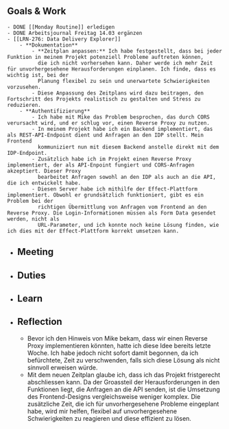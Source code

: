 ## Goals & Work
	- DONE [[Monday Routine]] erledigen
	- DONE Arbeitsjournal Freitag 14.03 ergänzen
	- [[LRN-276: Data Delivery Explorer]]
		- **Dokumentation**
			- **Zeitplan anpassen:** Ich habe festgestellt, dass bei jeder Funktion in meinem Projekt potenziell Probleme auftreten können, 
			  die ich nicht vorhersehen kann. Daher werde ich mehr Zeit für unvorhergesehene Herausforderungen einplanen. Ich finde, dass es wichtig ist, bei der 
			  Planung flexibel zu sein und unerwartete Schwierigkeiten vorzusehen.
			- Diese Anpassung des Zeitplans wird dazu beitragen, den Fortschritt des Projekts realistisch zu gestalten und Stress zu reduzieren.
		- **Authentifizierung**
			- Ich habe mit Mike das Problem besprochen, das durch CORS verursacht wird, und er schlug vor, einen Reverse Proxy zu nutzen.
			- In meinem Projekt habe ich ein Backend implementiert, das als REST-API-Endpoint dient und Anfragen an den IDP stellt. Mein Frontend 
			  kommuniziert nun mit diesem Backend anstelle direkt mit dem IDP-Endpoint.
			- Zusätzlich habe ich im Projekt einen Reverse Proxy implementiert, der als API-Enpoint fungiert und CORS-Anfragen akzeptiert. Dieser Proxy
			  bearbeitet Anfragen sowohl an den IDP als auch an die API, die ich entwickelt habe.
			- Diesen Server habe ich mithilfe der Effect-Plattform implementiert. Obwohl er grundsätzlich funktioniert, gibt es ein Problem bei der 
			  richtigen Übermittlung von Anfragen vom Frontend an den Reverse Proxy. Die Login-Informationen müssen als Form Data gesendet werden, nicht als 
			  URL-Parameter, und ich konnte noch keine Lösung finden, wie ich dies mit der Effect-Plattform korrekt umsetzen kann.
- ## Meeting
- ## Duties
- ## Learn
- ## Reflection
	- Bevor ich den Hinweis von Mike bekam, dass wir einen Reverse Proxy implementieren könnten, hatte ich diese Idee bereits letzte Woche. Ich habe jedoch nicht sofort damit begonnen, da ich befürchtete, Zeit zu verschwenden, falls sich diese Lösung als nicht sinnvoll erweisen würde.
	- Mit dem neuen Zeitplan glaube ich, dass ich das Projekt fristgerecht abschliessen kann. Da der Groassteil der Herausforderungen in den Funktionen liegt, die Anfragen an die API senden, ist die Umsetzung des Frontend-Designs vergleichsweise weniger komplex. Die zusätzliche Zeit, die ich für unvorhergesehene Probleme eingeplant habe, wird mir helfen, flexibel auf unvorhergesehene Schwierigkeiten zu reagieren und diese effizient zu lösen.